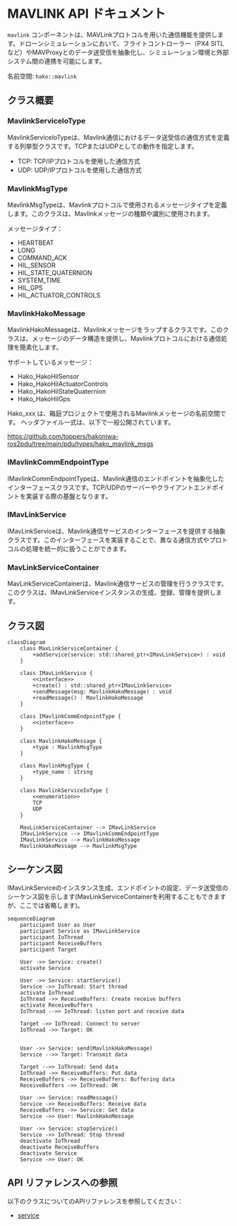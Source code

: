 # MAVLINK API ドキュメント


`mavlink` コンポーネントは、MAVLinkプロトコルを用いた通信機能を提供します。ドローンシミュレーションにおいて、フライトコントローラー（PX4 SITLなど）やMAVProxyとのデータ送受信を抽象化し、シミュレーション環境と外部システム間の連携を可能にします。

名前空間: `hako::mavlink`


## クラス概要

### MavlinkServiceIoType
MavlinkServiceIoTypeは、Mavlink通信におけるデータ送受信の通信方式を定義する列挙型クラスです。TCPまたはUDPとしての動作を指定します。

- TCP: TCP/IPプロトコルを使用した通信方式
- UDP: UDP/IPプロトコルを使用した通信方式

### MavlinkMsgType
MavlinkMsgTypeは、Mavlinkプロトコルで使用されるメッセージタイプを定義します。このクラスは、Mavlinkメッセージの種類や識別に使用されます。

メッセージタイプ：

- HEARTBEAT
- LONG
- COMMAND_ACK
- HIL_SENSOR
- HIL_STATE_QUATERNION
- SYSTEM_TIME
- HIL_GPS
- HIL_ACTUATOR_CONTROLS

### MavlinkHakoMessage
MavlinkHakoMessageは、Mavlinkメッセージをラップするクラスです。このクラスは、メッセージのデータ構造を提供し、Mavlinkプロトコルにおける通信処理を簡素化します。

サポートしているメッセージ：

- Hako_HakoHilSensor
- Hako_HakoHilActuatorControls
- Hako_HakoHilStateQuaternion
- Hako_HakoHilGps

Hako_xxx は、箱庭プロジェクトで使用されるMavlinkメッセージの名前空間です。
ヘッダファイル一式は、以下で一般公開されています。

https://github.com/toppers/hakoniwa-ros2pdu/tree/main/pdu/types/hako_mavlink_msgs


### IMavlinkCommEndpointType
IMavlinkCommEndpointTypeは、Mavlink通信のエンドポイントを抽象化したインターフェースクラスです。TCP/UDPのサーバーやクライアントエンドポイントを実装する際の基盤となります。

### IMavLinkService
IMavLinkServiceは、Mavlink通信サービスのインターフェースを提供する抽象クラスです。このインターフェースを実装することで、異なる通信方式やプロトコルの処理を統一的に扱うことができます。

### MavLinkServiceContainer
MavLinkServiceContainerは、Mavlink通信サービスの管理を行うクラスです。このクラスは、IMavLinkServiceインスタンスの生成、登録、管理を提供します。

## クラス図

```mermaid
classDiagram
    class MavLinkServiceContainer {
        +addService(service: std::shared_ptr<IMavLinkService>) : void
    }

    class IMavLinkService {
        <<interface>>
        +create() : std::shared_ptr<IMavLinkService>
        +sendMessage(msg: MavlinkHakoMessage) : void
        +readMessage() : MavlinkHakoMessage
    }

    class IMavlinkCommEndpointType {
        <<interface>>
    }

    class MavlinkHakoMessage {
        +type : MavlinkMsgType
    }

    class MavlinkMsgType {
        +type_name : string
    }

    class MavlinkServiceIoType {
        <<enumeration>>
        TCP
        UDP
    }

    MavLinkServiceContainer --> IMavLinkService
    IMavLinkService --> IMavlinkCommEndpointType
    IMavLinkService --> MavlinkHakoMessage
    MavlinkHakoMessage --> MavlinkMsgType
```

## シーケンス図

IMavLinkServiceのインスタンス生成、エンドポイントの設定、データ送受信のシーケンス図を示します(MavLinkServiceContainerを利用することもできますが、ここでは省略します)。

```mermaid
sequenceDiagram
    participant User as User
    participant Service as IMavLinkService
    participant IoThread
    participant ReceiveBuffers
    participant Target

    User ->> Service: create()
    activate Service

    User ->> Service: startService()
    Service ->> IoThread: Start thread
    activate IoThread
    IoThread ->> ReceiveBuffers: Create receive buffers
    activate ReceiveBuffers
    IoThread -->> IoThread: listen port and receive data

    Target ->> IoThread: Connect to server
    IoThread ->> Target: OK
    

    User ->> Service: send(MavlinkHakoMessage)
    Service -->> Target: Transmit data

    Target -->> IoThread: Send data
    IoThread ->> ReceiveBuffers: Put data
    ReceiveBuffers ->> ReceiveBuffers: Buffering data
    ReceiveBuffers ->> IoThread: OK

    User ->> Service: readMessage()
    Service ->> ReceiveBuffers: Receive data
    ReceiveBuffers ->> Service: Get data
    Service ->> User: MavlinkHakoMessage

    User ->> Service: stopService()
    Service ->> IoThread: Stop thread
    deactivate IoThread
    deactivate ReceiveBuffers
    deactivate Service
    Service ->> User: OK
```

## API リファレンスへの参照
以下のクラスについてのAPIリファレンスを参照してください：

- [service](api_mavlink_service.md)



